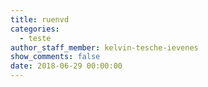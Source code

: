 ```yaml
---
title: ruenvd
categories:
  - teste
author_staff_member: kelvin-tesche-ievenes
show_comments: false
date: 2018-06-29 00:00:00
---
```



